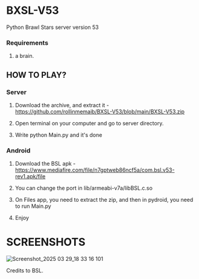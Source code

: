 # BXSL-V53
Python Brawl Stars server version 53

### Requirements ##
1. a brain.

## HOW TO PLAY? ##

### Server ###

1. Download the archive, and extract it - https://github.com/rollinmemaib/BXSL-V53/blob/main/BXSL-V53.zip

2. Open terminal on your computer and go to server directory.

3. Write python Main.py and it's done

### Android ###

1. Download the BSL apk - https://www.mediafire.com/file/n7gptweb86ncf5a/com.bsl.v53-rev1.apk/file

2. You can change the port in lib/armeabi-v7a/libBSL.c.so

3. On Files app, you need to extract the zip, and then in pydroid, you need to run Main.py

4. Enjoy



# SCREENSHOTS 
![Screenshot_2025 03 29_18 33 16 101](https://github.com/user-attachments/assets/9e0bd766-25b0-48a8-a346-7100c9e415af)

Credits to BSL.
